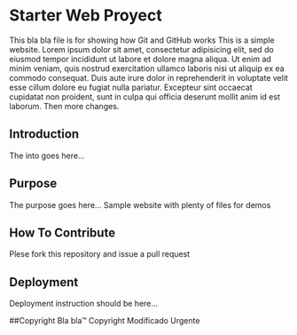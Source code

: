 # Starter Web Proyect
This bla bla file is for showing how Git and GitHub works
This is a simple website.
Lorem ipsum dolor sit amet, consectetur adipisicing elit, sed do eiusmod tempor incididunt ut labore et dolore magna aliqua. Ut enim ad minim veniam, quis nostrud exercitation ullamco laboris nisi ut aliquip ex ea commodo consequat. Duis aute irure dolor in reprehenderit in voluptate velit esse cillum dolore eu fugiat nulla pariatur. Excepteur sint occaecat cupidatat non proident, sunt in culpa qui officia deserunt mollit anim id est laborum.
Then more changes.

## Introduction
The into goes here...
## Purpose
The purpose goes here...
Sample website with plenty of files for demos

## How To Contribute
Plese fork this repository and issue a pull request 

## Deployment
Deployment instruction should be here...

##Copyright
Bla bla™ Copyright Modificado Urgente
